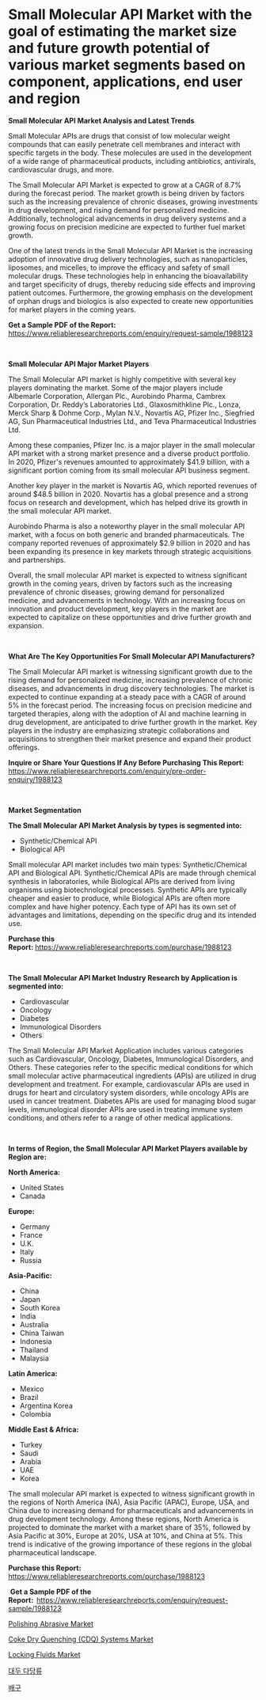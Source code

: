 <p><h1>Small Molecular API Market with the goal of estimating the market size and future growth potential of various market segments based on component, applications, end user and region</h1></p><p><strong>Small Molecular API Market Analysis and Latest Trends</strong></p>
<p><p>Small Molecular APIs are drugs that consist of low molecular weight compounds that can easily penetrate cell membranes and interact with specific targets in the body. These molecules are used in the development of a wide range of pharmaceutical products, including antibiotics, antivirals, cardiovascular drugs, and more.</p><p>The Small Molecular API Market is expected to grow at a CAGR of 8.7% during the forecast period. The market growth is being driven by factors such as the increasing prevalence of chronic diseases, growing investments in drug development, and rising demand for personalized medicine. Additionally, technological advancements in drug delivery systems and a growing focus on precision medicine are expected to further fuel market growth.</p><p>One of the latest trends in the Small Molecular API Market is the increasing adoption of innovative drug delivery technologies, such as nanoparticles, liposomes, and micelles, to improve the efficacy and safety of small molecular drugs. These technologies help in enhancing the bioavailability and target specificity of drugs, thereby reducing side effects and improving patient outcomes. Furthermore, the growing emphasis on the development of orphan drugs and biologics is also expected to create new opportunities for market players in the coming years.</p></p>
<p><strong>Get a Sample PDF of the Report:&nbsp;</strong> <a href="https://www.reliableresearchreports.com/enquiry/request-sample/1988123">https://www.reliableresearchreports.com/enquiry/request-sample/1988123</a></p>
<p>&nbsp;</p>
<p><strong>Small Molecular API Major Market Players</strong></p>
<p><p>The Small Molecular API market is highly competitive with several key players dominating the market. Some of the major players include Albemarle Corporation, Allergan Plc., Aurobindo Pharma, Cambrex Corporation, Dr. Reddy’s Laboratories Ltd., Glaxosmithkline Plc., Lonza, Merck Sharp & Dohme Corp., Mylan N.V., Novartis AG, Pfizer Inc., Siegfried AG, Sun Pharmaceutical Industries Ltd., and Teva Pharmaceutical Industries Ltd.</p><p>Among these companies, Pfizer Inc. is a major player in the small molecular API market with a strong market presence and a diverse product portfolio. In 2020, Pfizer's revenues amounted to approximately $41.9 billion, with a significant portion coming from its small molecular API business segment.</p><p>Another key player in the market is Novartis AG, which reported revenues of around $48.5 billion in 2020. Novartis has a global presence and a strong focus on research and development, which has helped drive its growth in the small molecular API market.</p><p>Aurobindo Pharma is also a noteworthy player in the small molecular API market, with a focus on both generic and branded pharmaceuticals. The company reported revenues of approximately $2.9 billion in 2020 and has been expanding its presence in key markets through strategic acquisitions and partnerships.</p><p>Overall, the small molecular API market is expected to witness significant growth in the coming years, driven by factors such as the increasing prevalence of chronic diseases, growing demand for personalized medicine, and advancements in technology. With an increasing focus on innovation and product development, key players in the market are expected to capitalize on these opportunities and drive further growth and expansion.</p></p>
<p>&nbsp;</p>
<p><strong>What Are The Key Opportunities For Small Molecular API Manufacturers?</strong></p>
<p><p>The Small Molecular API market is witnessing significant growth due to the rising demand for personalized medicine, increasing prevalence of chronic diseases, and advancements in drug discovery technologies. The market is expected to continue expanding at a steady pace with a CAGR of around 5% in the forecast period. The increasing focus on precision medicine and targeted therapies, along with the adoption of AI and machine learning in drug development, are anticipated to drive further growth in the market. Key players in the industry are emphasizing strategic collaborations and acquisitions to strengthen their market presence and expand their product offerings.</p></p>
<p><strong>Inquire or Share Your Questions If Any Before Purchasing This Report:</strong> <a href="https://www.reliableresearchreports.com/enquiry/pre-order-enquiry/1988123">https://www.reliableresearchreports.com/enquiry/pre-order-enquiry/1988123</a></p>
<p>&nbsp;</p>
<p><strong>Market Segmentation</strong></p>
<p><strong>The Small Molecular API Market Analysis by types is segmented into:</strong></p>
<p><ul><li>Synthetic/Chemical API</li><li>Biological API</li></ul></p>
<p><p>Small molecular API market includes two main types: Synthetic/Chemical API and Biological API. Synthetic/Chemical APIs are made through chemical synthesis in laboratories, while Biological APIs are derived from living organisms using biotechnological processes. Synthetic APIs are typically cheaper and easier to produce, while Biological APIs are often more complex and have higher potency. Each type of API has its own set of advantages and limitations, depending on the specific drug and its intended use.</p></p>
<p><strong>Purchase this Report:&nbsp;</strong><a href="https://www.reliableresearchreports.com/purchase/1988123">https://www.reliableresearchreports.com/purchase/1988123</a></p>
<p>&nbsp;</p>
<p><strong>The Small Molecular API Market Industry Research by Application is segmented into:</strong></p>
<p><ul><li>Cardiovascular</li><li>Oncology</li><li>Diabetes</li><li>Immunological Disorders</li><li>Others</li></ul></p>
<p><p>The Small Molecular API Market Application includes various categories such as Cardiovascular, Oncology, Diabetes, Immunological Disorders, and Others. These categories refer to the specific medical conditions for which small molecular active pharmaceutical ingredients (APIs) are utilized in drug development and treatment. For example, cardiovascular APIs are used in drugs for heart and circulatory system disorders, while oncology APIs are used in cancer treatment. Diabetes APIs are used for managing blood sugar levels, immunological disorder APIs are used in treating immune system conditions, and others refer to a range of other medical applications.</p></p>
<p>&nbsp;</p>
<p><strong>In terms of Region, the Small Molecular API Market Players available by Region are:</strong></p>
<p>
    <p> <strong> North America: </strong>
        <ul>
            <li>United States</li>
            <li>Canada</li>
        </ul>
        </p> 
    <p> <strong> Europe: </strong>
        <ul>
            <li>Germany</li>
            <li>France</li>
            <li>U.K.</li>
            <li>Italy</li>
            <li>Russia</li>
        </ul>
        </p> 
    <p> <strong> Asia-Pacific: </strong>
        <ul>
            <li>China</li>
            <li>Japan</li>
            <li>South Korea</li>
            <li>India</li>
            <li>Australia</li>
            <li>China Taiwan</li>
            <li>Indonesia</li>
            <li>Thailand</li>
            <li>Malaysia</li>
        </ul>
        </p> 
    <p> <strong> Latin America: </strong>
        <ul>
            <li>Mexico</li>
            <li>Brazil</li>
            <li>Argentina Korea</li>
            <li>Colombia</li>
        </ul>
        </p> 
    <p> <strong> Middle East & Africa: </strong>
        <ul>
            <li>Turkey</li>
            <li>Saudi</li>
            <li>Arabia</li>
            <li>UAE</li>
            <li>Korea</li>
        </ul>
    </p>
    </p>
<p><p>The small molecular API market is expected to witness significant growth in the regions of North America (NA), Asia Pacific (APAC), Europe, USA, and China due to increasing demand for pharmaceuticals and advancements in drug development technology. Among these regions, North America is projected to dominate the market with a market share of 35%, followed by Asia Pacific at 30%, Europe at 20%, USA at 10%, and China at 5%. This trend is indicative of the growing importance of these regions in the global pharmaceutical landscape.</p></p>
<p><strong>Purchase this Report: </strong><a href="https://www.reliableresearchreports.com/purchase/1988123">https://www.reliableresearchreports.com/purchase/1988123</a></p>
<p>&nbsp;<strong>Get a Sample PDF of the Report:&nbsp;&nbsp;</strong><a href="https://www.reliableresearchreports.com/enquiry/request-sample/1988123">https://www.reliableresearchreports.com/enquiry/request-sample/1988123</a></p>
<p><strong></strong></p>
<p><p><a href="https://view.publitas.com/reportprime-1/polishing-abrasive-market-size-evaluating-its-market-trends-growth-and-projections-2024-2031/">Polishing Abrasive Market</a></p><p><a href="https://cedar-agate-3da.notion.site/Coke-Dry-Quenching-CDQ-Systems-Market-Offers-Provide-Insightful-Data-for-the-Time-Period-from-2024-9586fd5312cc4e5c9fc6ac4cb3f29c9c">Coke Dry Quenching (CDQ) Systems Market</a></p><p><a href="https://copper-carbon-84f.notion.site/Locking-Fluids-Market-Size-Reflecting-a-Forecast-Till-2031-Market-By-Type-By-Application-and-By-Ge-b414487b9133462ba940fcbb2db7213a">Locking Fluids Market</a></p><p><a href="https://medium.com/@lucilehilll2023/%EB%8C%80%EB%91%90-%EB%8B%A4%EB%8B%B9%EB%A5%98-%EC%8B%9C%EC%9E%A5-%EC%A0%84%EB%A7%9D-%EC%82%B0%EC%97%85-%EA%B0%9C%EC%9A%94-%EB%B0%8F-%EC%98%88%EC%B8%A1-2024%EB%85%84%EB%B6%80%ED%84%B0-2031%EB%85%84-9a40fee3b827">대두 다당류</a></p><p><a href="https://medium.com/@lucilehilll2023/%EB%B0%B0%EA%B5%AC-%EC%8B%9C%EC%9E%A5%EC%9D%80-%EC%8B%9C%EC%9E%A5-%EC%A0%90%EC%9C%A0%EC%9C%A8-%EC%8B%9C%EC%9E%A5-%EB%8F%99%ED%96%A5-%EC%8B%9C%EC%9E%A5-%EC%84%B1%EC%9E%A5%EC%97%90-%EA%B4%80%ED%95%9C-%EC%A0%95%EB%B3%B4%EB%A5%BC-%EC%A0%9C%EA%B3%B5%ED%95%A9%EB%8B%88%EB%8B%A4-52f6e326af49">배구</a></p></p>